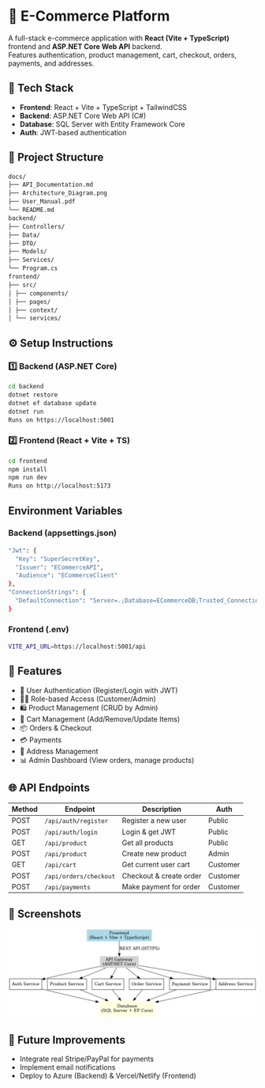 # 🛒 E-Commerce Platform

A full-stack e-commerce application with **React (Vite + TypeScript)** frontend and **ASP.NET Core Web API** backend.  
Features authentication, product management, cart, checkout, orders, payments, and addresses.



## 🚀 Tech Stack

- **Frontend**: React + Vite + TypeScript + TailwindCSS
- **Backend**: ASP.NET Core Web API (C#)
- **Database**: SQL Server with Entity Framework Core
- **Auth**: JWT-based authentication



## 📂 Project Structure

```bash
docs/
├── API_Documentation.md
├── Architecture_Diagram.png
├── User_Manual.pdf
└── README.md
backend/
├── Controllers/
├── Data/
├── DTO/
├── Models/
├── Services/
└── Program.cs
frontend/
├── src/
│ ├── components/
│ ├── pages/
│ ├── context/
│ └── services/
```


## ⚙️ Setup Instructions

### 1️⃣ Backend (ASP.NET Core)

```bash
cd backend
dotnet restore
dotnet ef database update
dotnet run
Runs on https://localhost:5001
```

### 2️⃣ Frontend (React + Vite + TS)

```bash
cd frontend
npm install
npm run dev
Runs on http://localhost:5173
```


## Environment Variables

### Backend (appsettings.json)

```bash
"Jwt": {
  "Key": "SuperSecretKey",
  "Issuer": "ECommerceAPI",
  "Audience": "ECommerceClient"
},
"ConnectionStrings": {
  "DefaultConnection": "Server=.;Database=ECommerceDB;Trusted_Connection=True;"
}
```

### Frontend (.env)

```bash
VITE_API_URL=https://localhost:5001/api
```


## 📖 Features

- 🔐 User Authentication (Register/Login with JWT)
- 👨‍💻 Role-based Access (Customer/Admin)
- 🛍️ Product Management (CRUD by Admin)
- 🛒 Cart Management (Add/Remove/Update Items)
- 📦 Orders & Checkout
- 💳 Payments
- 📍 Address Management
- 📊 Admin Dashboard (View orders, manage products)



## 🌐 API Endpoints

| Method | Endpoint            | Description               | Auth      |
|--------|---------------------|---------------------------|-----------|
| POST   | `/api/auth/register` | Register a new user       | Public    |
| POST   | `/api/auth/login`    | Login & get JWT           | Public    |
| GET    | `/api/product`       | Get all products          | Public    |
| POST   | `/api/product`       | Create new product        | Admin     |
| GET    | `/api/cart`          | Get current user cart     | Customer  |
| POST   | `/api/orders/checkout` | Checkout & create order | Customer  |
| POST   | `/api/payments`      | Make payment for order    | Customer  |

## 📸 Screenshots

![Architecture](Architecture_Diagram.png)

## 🔮 Future Improvements
- Integrate real Stripe/PayPal for payments
- Implement email notifications
- Deploy to Azure (Backend) & Vercel/Netlify (Frontend)
